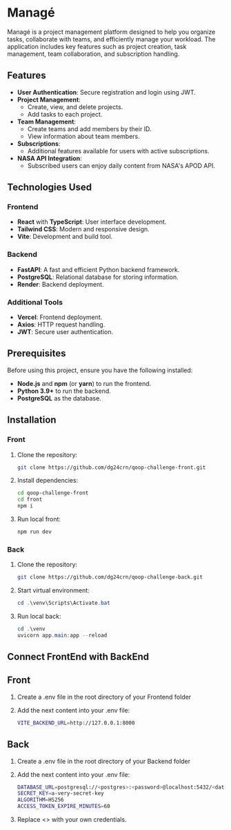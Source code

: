# Managé

Managé is a project management platform designed to help you organize tasks, collaborate with teams, and efficiently manage your workload. The application includes key features such as project creation, task management, team collaboration, and subscription handling.

## Features

- **User Authentication**: Secure registration and login using JWT.
- **Project Management**:
  - Create, view, and delete projects.
  - Add tasks to each project.
- **Team Management**:
  - Create teams and add members by their ID.
  - View information about team members.
- **Subscriptions**:
  - Additional features available for users with active subscriptions.
- **NASA API Integration**:
  - Subscribed users can enjoy daily content from NASA's APOD API.

## Technologies Used

### Frontend
- **React** with **TypeScript**: User interface development.
- **Tailwind CSS**: Modern and responsive design.
- **Vite**: Development and build tool.

### Backend
- **FastAPI**: A fast and efficient Python backend framework.
- **PostgreSQL**: Relational database for storing information.
- **Render**: Backend deployment.

### Additional Tools
- **Vercel**: Frontend deployment.
- **Axios**: HTTP request handling.
- **JWT**: Secure user authentication.

## Prerequisites

Before using this project, ensure you have the following installed:

- **Node.js** and **npm** (or **yarn**) to run the frontend.
- **Python 3.9+** to run the backend.
- **PostgreSQL** as the database.

## Installation

### Front

1. Clone the repository:
   ```bash
   git clone https://github.com/dg24crn/qoop-challenge-front.git

2. Install dependencies:
    ```bash
    cd qoop-challenge-front
    cd front
    npm i

3. Run local front:
    ```bash
    npm run dev

### Back

1. Clone the repository:
    ```bash
    git clone https://github.com/dg24crn/qoop-challenge-back.git

2. Start virtual environment:
    ```powershell
    cd .\venv\Scripts\Activate.bat

3. Run local back:
    ```powershell
    cd .\venv
    uvicorn app.main:app --reload

## Connect FrontEnd with BackEnd

## Front

1. Create a .env file in the root directory of your Frontend folder

2. Add the next content into your .env file:
    ```bash
    VITE_BACKEND_URL=http://127.0.0.1:8000

## Back

1. Create a .env file in the root directory of your Backend folder

2. Add the next content into your .env file:
    ```bash
    DATABASE_URL=postgresql://<postgres>:<password>@localhost:5432/<database_name>
    SECRET_KEY=a-very-secret-key
    ALGORITHM=HS256
    ACCESS_TOKEN_EXPIRE_MINUTES=60

3. Replace <> with your own credentials.
